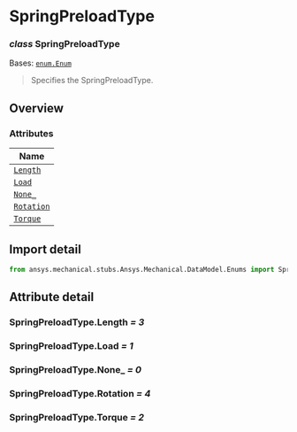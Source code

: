 # SpringPreloadType

<a id="SpringPreloadType"></a>

### *class* SpringPreloadType

Bases: [`enum.Enum`](https://docs.python.org/3/library/enum.html#enum.Enum)

> Specifies the SpringPreloadType.

> <!-- !! processed by numpydoc !! -->

<a id="overview"></a>

## Overview

### Attributes

| Name |
| ------------------------------------------- |
| [`Length`](#SpringPreloadType.Length) |
| [`Load`](#SpringPreloadType.Load) |
| [`None_`](#SpringPreloadType.None_) |
| [`Rotation`](#SpringPreloadType.Rotation) |
| [`Torque`](#SpringPreloadType.Torque) |

<a id="import-detail"></a>

## Import detail

```python
from ansys.mechanical.stubs.Ansys.Mechanical.DataModel.Enums import SpringPreloadType
```

<a id="attribute-detail"></a>

## Attribute detail

<a id="SpringPreloadType.Length"></a>

### SpringPreloadType.Length *= 3*

<a id="SpringPreloadType.Load"></a>

### SpringPreloadType.Load *= 1*

<a id="SpringPreloadType.None_"></a>

### SpringPreloadType.None_ *= 0*

<a id="SpringPreloadType.Rotation"></a>

### SpringPreloadType.Rotation *= 4*

<a id="SpringPreloadType.Torque"></a>

### SpringPreloadType.Torque *= 2*
